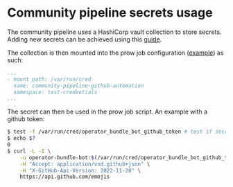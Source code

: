 # Community pipeline secrets usage

The community pipeline uses a HashiCorp vault collection to store secrets.
Adding new secrets can be achieved using this [guide][1].

The collection is then mounted into the prow job configuration ([example][2]) as
such:
```yaml
...
- mount_path: /var/run/cred
  name: community-pipeline-github-automation
  namespace: test-credentials
...
```

The secret can then be used in the prow job script. An example with a github
token:
```sh
$ test -f /var/run/cred/operator_bundle_bot_github_token # test if secret exists
$ echo $?
0
$ curl -L -I \
    -u operator-bundle-bot:$(/var/run/cred/operator_bundle_bot_github_token) \
    -H "Accept: application/vnd.github+json" \
    -H "X-GitHub-Api-Version: 2022-11-28" \
    https://api.github.com/emojis
```

[1]: https://docs.ci.openshift.org/docs/how-tos/adding-a-new-secret-to-ci/
[2]: https://github.com/openshift/release/blob/master/ci-operator/config/redhat-openshift-ecosystem/community-operators-pipeline-preprod/redhat-openshift-ecosystem-community-operators-pipeline-preprod-dev__4.10.yaml